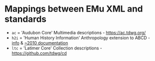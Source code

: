 # Mappings between EMu XML and standards

- `ac` = 'Audubon Core' Multimedia descriptions - https://ac.tdwg.org/
- `h2i` = 'Human History Information' Anthropology extension to ABCD - [info](https://www.slideserve.com/cooper/an-anthropology-extension-for-the-abcd-schema) & [~2010 documentation](https://web.archive.org/web/20100719181713/eim.metapath.org/HHI/hhi.xsd.html)
- `ltc` = 'Latimer Core' Collection descriptions - https://github.com/tdwg/cd
